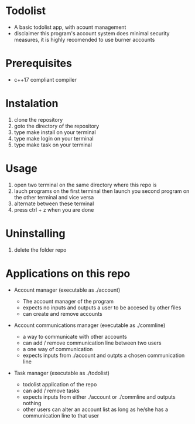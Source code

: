 # Todolist
* A basic todolist app, with acount management
* disclaimer this program's account system does
  minimal security measures, it is highly recomended
  to use burner accounts

# Prerequisites
* c++17 compliant compiler

# Instalation
1. clone the repository
2. goto the directory of the repository 
3. type make install on your terminal
4. type make login on your terminal
5. type make task on your terminal

# Usage
1. open two terminal on the same directory where this repo is
2. lauch programs on the first terminal then launch you second program on the other terminal and vice versa
3. alternate between these terminal
4. press ctrl + z when you are done

# Uninstalling
1. delete the folder repo

# Applications on this repo
* Account manager (executable as ./account)
  - The account manager of the program
  - expects no inputs and outputs a user to be accesed by other files
  - can create and remove accounts

* Account communications manager (executable as ./commline)
  - a way to communicate with other accounts
  - can add / remove communication line between two users
  - a one way of communication
  - expects inputs from ./account and outpts a chosen communication line

* Task manager (executable as ./todolist)
  - todolist application of the repo
  - can add / remove tasks
  - expects inputs from either ./account or ./commline and outputs nothing
  - other users can alter an account list as long as he/she has a communication line
    to that user